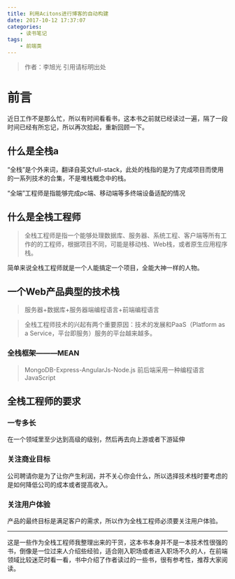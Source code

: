 ```yaml
---
title: 利用Acitons进行博客的自动构建
date: 2017-10-12 17:37:07
categories: 
	- 读书笔记
tags: 
	- 前端类
---
```

> 作者：李旭光
> 引用请标明出处


# 前言

近日工作不是那么忙，所以有时间看看书，这本书之前就已经读过一遍，隔了一段时间已经有所忘记，所以再次拾起，重新回顾一下。
<!-- more -->

## 什么是全栈a
“全栈”是个外来词，翻译自英文full-stack，此处的栈指的是为了完成项目而使用的一系列技术的合集，不是堆栈概念中的栈。

“全端”工程师是指能够完成pc端、移动端等多终端设备适配的情况

## 什么是全栈工程师
> 全栈工程师是指一个能够处理数据库、服务器、系统工程、客户端等所有工作的的工程师，根据项目不同，可能是移动栈、Web栈，或者原生应用程序栈。

简单来说全栈工程师就是一个人能搞定一个项目，全能大神一样的人物。

## 一个Web产品典型的技术栈
> 服务器+数据库+服务器端编程语言+前端编程语言

> 全栈工程师技术的兴起有两个重要原因：技术的发展和PaaS（Platform as a Service，平台即服务）服务的平台越来越多。

### 全栈框架———MEAN
> MongoDB-Express-AngularJs-Node.js
前后端采用一种编程语言JavaScript

## 全栈工程师的要求
### 一专多长
在一个领域里至少达到高级的级别，然后再去向上游或者下游延伸
### 关注商业目标
公司聘请你是为了让你产生利润，并不关心你会什么，所以选择技术栈时要考虑的是如何降低公司的成本或者提高收入。
### 关注用户体验
产品的最终目标是满足客户的需求，所以作为全栈工程师必须要关注用户体验。

---

这是一些作为全栈工程师我整理出来的干货，这本书本身并不是一本技术性很强的书，倒像是一位过来人介绍些经验，适合刚入职场或者进入职场不久的人，在前端领域比较迷茫时看一看，书中介绍了作者读过的一些书，很有参考性，推荐大家阅读。